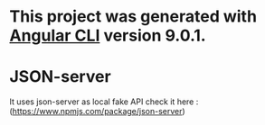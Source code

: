 # This project was generated with [Angular CLI](https://github.com/angular/angular-cli) version 9.0.1.

# JSON-server
It uses json-server as local fake API check it here : (https://www.npmjs.com/package/json-server)
